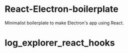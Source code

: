 # React-Electron-boilerplate
Minimalist boilerplate to make Electron's app using React.

# log_explorer_react_hooks
